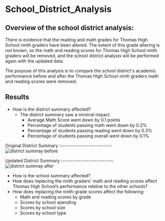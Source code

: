 # School_District_Analysis

## Overview of the school district analysis:

There is evidence that the reading and math grades for Thomas High School ninth graders have been altered.  The extent of this grade altering is not known, so the math and reading scores for Thomas High School ninth graders will be removed, and the school district analysis will be performed again with the updated data.

The purpose of this analysis is to compare the school district's academic performance before and after the Thomas High School ninth graders math and reading scores were removed.

## Results

- How is the district summary affected?
  - The district summary saw a minimal impact.  
    - Average Math Score went down by 0.1 points
    - Percentage of students passing math went down by 0.2%
    - Percentage of students passing reading went down by 0.3%
    - Percentage of students passing overall went down by 0.1%
    
Original District Summary
:-------------------------: 
![district summay before](https://user-images.githubusercontent.com/85706721/127081472-fae0774b-01e1-4d19-b2b2-8ddfb96ab8e5.png)
    
Updated District Summary
:-------------------------: 
![district summay after](https://user-images.githubusercontent.com/85706721/127081484-85b03f49-b734-4e26-840f-a6cceb382d24.png)


- How is the school summary affected?
- How does replacing the ninth graders’ math and reading scores affect Thomas High School’s performance relative to the other schools?
- How does replacing the ninth-grade scores affect the following:
  - Math and reading scores by grade
  - Scores by school spending
  - Scores by school size
  - Scores by school type
